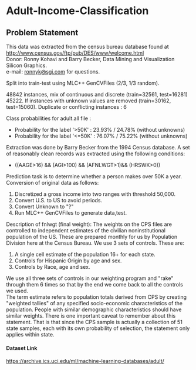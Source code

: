 # Adult-Income-Classification

## Problem Statement 

This data was extracted from the census bureau database found at http://www.census.gov/ftp/pub/DES/www/welcome.html </br>
Donor: Ronny Kohavi and Barry Becker, Data Mining and Visualization Silicon Graphics. </br>
e-mail: ronnyk@sgi.com for questions. </br>

Split into train-test using MLC++ GenCVFiles (2/3, 1/3 random). </br>

48842 instances, mix of continuous and discrete (train=32561, test=16281) 45222. If instances with unknown values are removed (train=30162, test=15060). Duplicate or conflicting instances : 6 </br>

Class probabilities for adult.all file :
- Probability for the label '>50K' : 23.93% / 24.78% (without unknowns)
- Probability for the label '<=50K' : 76.07% / 75.22% (without unknowns) </br>

Extraction was done by Barry Becker from the 1994 Census database. A set of reasonably clean records was extracted using the following conditions: 
- ((AAGE>16) && (AGI>100) && (AFNLWGT>1)&& (HRSWK>0))</br>

Prediction task is to  determine whether a person makes over 50K a year. Conversion of original data as follows: 
1. Discretized a gross income into two ranges with threshold 50,000. 
2. Convert U.S. to US to avoid periods.
3. Convert Unknown to "?" 
4. Run MLC++ GenCVFiles to generate data,test.</br>

Description of fnlwgt (final weight): The weights on the CPS files are controlled to independent estimates of the civilian noninstitutional population of the US. These are prepared monthly for us by Population Division here at the Census Bureau. We use 3 sets of controls. These are: 
1. A single cell estimate of the population 16+ for each state. 
2. Controls for Hispanic Origin by age and sex. 
3. Controls by Race, age and sex. </br>

We use all three sets of controls in our weighting program and "rake" through them 6 times so that by the end we come back to all the controls we used. </br>
The term estimate refers to population totals derived from CPS by creating "weighted tallies" of any specified socio-economic characteristics of the population. People with  similar demographic characteristics should have similar weights. There is one important caveat to remember about this statement. That is that since the CPS sample is actually a  collection of 51 state samples, each with its own probability of selection, the statement only applies within state.</br>

#### Dataset Link 
https://archive.ics.uci.edu/ml/machine-learning-databases/adult/ 
